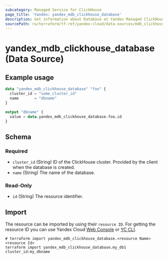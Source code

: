 ```yaml
---
subcategory: Managed Service for ClickHouse
page_title: 'Yandex: yandex_mdb_clickhouse_database'
description: Get information about Database at Yandex Managed ClickHouse cluster.
sourcePath: ru/terraform/tf-ref/yandex-cloud/data-sources/mdb_clickhouse_database.md
---
```


# yandex_mdb_clickhouse_database (Data Source)



## Example usage

```terraform
data "yandex_mdb_clickhouse_database" "foo" {
  cluster_id = "some_cluster_id"
  name       = "dbname"
}

output "dbname" {
  value = data.yandex_mdb_clickhouse_database.foo.id
}
```

<!-- schema generated by tfplugindocs -->
## Schema

### Required

- `cluster_id` (String) ID of the ClickHouse cluster. Provided by the client when the database is created.
- `name` (String) The name of the database.

### Read-Only

- `id` (String) The resource identifier.

## Import

The resource can be imported by using their `resource ID`. For getting the resource ID you can use Yandex Cloud [Web Console](https://console.yandex.cloud) or [YC CLI](https://yandex.cloud/docs/cli/quickstart).

```shell
# terraform import yandex_mdb_clickhouse_database.<resource Name> <resource Id>
terraform import yandex_mdb_clickhouse_database.my_db1 cluster_id:my_dbname
```
